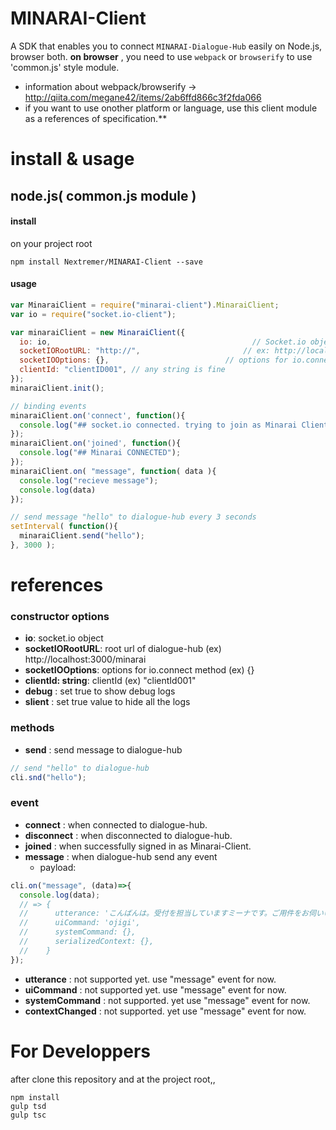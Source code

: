 
# MINARAI-Client

A SDK that enables you to connect `MINARAI-Dialogue-Hub` easily on Node.js, browser both.
**on browser** , you need to use `webpack` or `browserify` to use 'common.js' style module.

* information about webpack/browserify -> http://qiita.com/megane42/items/2ab6ffd866c3f2fda066
* if you want to use onother platform or language, use this client module as a references of specification.**

# install & usage

## node.js( common.js module )

#### install

on your project root 

```
npm install Nextremer/MINARAI-Client --save
```

#### usage

```js
var MinaraiClient = require("minarai-client").MinaraiClient;
var io = require("socket.io-client");

var minaraiClient = new MinaraiClient({
  io: io,                                             // Socket.io object
  socketIORootURL: "http://",                       // ex: http://localhost:3000/minarai
  socketIOOptions: {},                          // options for io.connect method
  clientId: "clientID001", // any string is fine
});
minaraiClient.init();

// binding events
minaraiClient.on('connect', function(){
  console.log("## socket.io connected. trying to join as Minarai Client");
});
minaraiClient.on('joined', function(){
  console.log("## Minarai CONNECTED");
});
minaraiClient.on( "message", function( data ){
  console.log("recieve message");
  console.log(data)
});

// send message "hello" to dialogue-hub every 3 seconds
setInterval( function(){
  minaraiClient.send("hello");
}, 3000 );

```

# references

### constructor options

* **io**: socket.io object
* **socketIORootURL**:  root url of dialogue-hub  (ex) http://localhost:3000/minarai
* **socketIOOptions**: options for io.connect method (ex) {}
* **clientId: string**: clientId (ex) "clientId001"                  
* **debug** : set true to show debug logs
* **slient** : set true value to hide all the logs

### methods

* **send** : send message to dialogue-hub

```js
// send "hello" to dialogue-hub
cli.snd("hello");
```

### event

* **connect** : when connected to dialogue-hub.
* **disconnect** : when disconnected to dialogue-hub.
* **joined** : when successfully signed in as Minarai-Client.
* **message** : when dialogue-hub send any event
    * payload:
```js
cli.on("message", (data)=>{
  console.log(data);
  // => { 
  //      utterance: 'こんばんは。受付を担当していますミーナです。ご用件をお伺いいたします。',
  //      uiCommand: 'ojigi',
  //      systemCommand: {},
  //      serializedContext: {},
  //    }
});

```

* **utterance** : not supported yet. use "message" event for now.
* **uiCommand** : not supported yet. use "message" event for now.
* **systemCommand** : not supported. yet use "message" event for now.
* **contextChanged** : not supported. yet use "message" event for now.

# For Developpers

after clone this repository and at the project root,,

```
npm install
gulp tsd
gulp tsc
```

